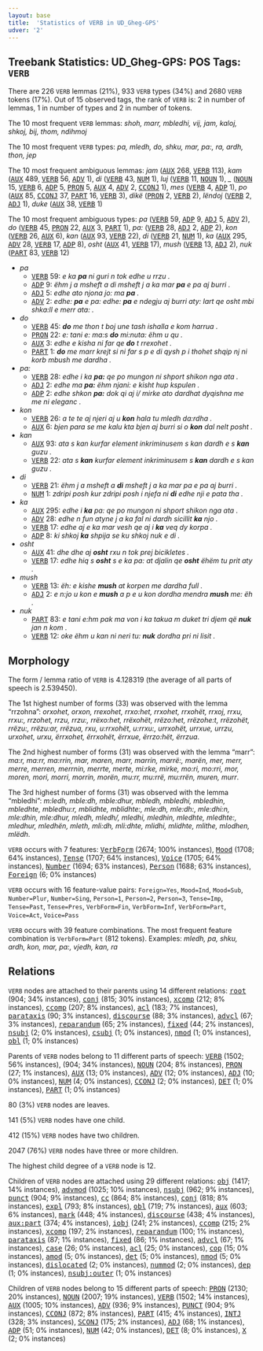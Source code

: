 ```yaml
---
layout: base
title:  'Statistics of VERB in UD_Gheg-GPS'
udver: '2'
---
```


## Treebank Statistics: UD_Gheg-GPS: POS Tags: `VERB`

There are 226 `VERB` lemmas (21%), 933 `VERB` types (34%) and 2680 `VERB` tokens (17%).
Out of 15 observed tags, the rank of `VERB` is: 2 in number of lemmas, 1 in number of types and 2 in number of tokens.

The 10 most frequent `VERB` lemmas: <em>shoh, marr, mbledhi, vij, jam, kaloj, shkoj, bij, thom, ndihmoj</em>

The 10 most frequent `VERB` types:  <em>pa, mledh, do, shku, mar, pa:, ra, ardh, thon, jep</em>

The 10 most frequent ambiguous lemmas: <em>jam</em> (<tt><a href="aln_gps-pos-AUX.html">AUX</a></tt> 268, <tt><a href="aln_gps-pos-VERB.html">VERB</a></tt> 113), <em>kam</em> (<tt><a href="aln_gps-pos-AUX.html">AUX</a></tt> 489, <tt><a href="aln_gps-pos-VERB.html">VERB</a></tt> 56, <tt><a href="aln_gps-pos-ADV.html">ADV</a></tt> 1), <em>di</em> (<tt><a href="aln_gps-pos-VERB.html">VERB</a></tt> 43, <tt><a href="aln_gps-pos-NUM.html">NUM</a></tt> 1), <em>luj</em> (<tt><a href="aln_gps-pos-VERB.html">VERB</a></tt> 11, <tt><a href="aln_gps-pos-NOUN.html">NOUN</a></tt> 1), <em>_</em> (<tt><a href="aln_gps-pos-NOUN.html">NOUN</a></tt> 15, <tt><a href="aln_gps-pos-VERB.html">VERB</a></tt> 6, <tt><a href="aln_gps-pos-ADP.html">ADP</a></tt> 5, <tt><a href="aln_gps-pos-PRON.html">PRON</a></tt> 5, <tt><a href="aln_gps-pos-AUX.html">AUX</a></tt> 4, <tt><a href="aln_gps-pos-ADV.html">ADV</a></tt> 2, <tt><a href="aln_gps-pos-CCONJ.html">CCONJ</a></tt> 1), <em>mes</em> (<tt><a href="aln_gps-pos-VERB.html">VERB</a></tt> 4, <tt><a href="aln_gps-pos-ADP.html">ADP</a></tt> 1), <em>po</em> (<tt><a href="aln_gps-pos-AUX.html">AUX</a></tt> 85, <tt><a href="aln_gps-pos-CCONJ.html">CCONJ</a></tt> 37, <tt><a href="aln_gps-pos-PART.html">PART</a></tt> 16, <tt><a href="aln_gps-pos-VERB.html">VERB</a></tt> 3), <em>dikë</em> (<tt><a href="aln_gps-pos-PRON.html">PRON</a></tt> 2, <tt><a href="aln_gps-pos-VERB.html">VERB</a></tt> 2), <em>lëndoj</em> (<tt><a href="aln_gps-pos-VERB.html">VERB</a></tt> 2, <tt><a href="aln_gps-pos-ADJ.html">ADJ</a></tt> 1), <em>duke</em> (<tt><a href="aln_gps-pos-AUX.html">AUX</a></tt> 38, <tt><a href="aln_gps-pos-VERB.html">VERB</a></tt> 1)

The 10 most frequent ambiguous types:  <em>pa</em> (<tt><a href="aln_gps-pos-VERB.html">VERB</a></tt> 59, <tt><a href="aln_gps-pos-ADP.html">ADP</a></tt> 9, <tt><a href="aln_gps-pos-ADJ.html">ADJ</a></tt> 5, <tt><a href="aln_gps-pos-ADV.html">ADV</a></tt> 2), <em>do</em> (<tt><a href="aln_gps-pos-VERB.html">VERB</a></tt> 45, <tt><a href="aln_gps-pos-PRON.html">PRON</a></tt> 22, <tt><a href="aln_gps-pos-AUX.html">AUX</a></tt> 3, <tt><a href="aln_gps-pos-PART.html">PART</a></tt> 1), <em>pa:</em> (<tt><a href="aln_gps-pos-VERB.html">VERB</a></tt> 28, <tt><a href="aln_gps-pos-ADJ.html">ADJ</a></tt> 2, <tt><a href="aln_gps-pos-ADP.html">ADP</a></tt> 2), <em>kon</em> (<tt><a href="aln_gps-pos-VERB.html">VERB</a></tt> 26, <tt><a href="aln_gps-pos-AUX.html">AUX</a></tt> 6), <em>kan</em> (<tt><a href="aln_gps-pos-AUX.html">AUX</a></tt> 93, <tt><a href="aln_gps-pos-VERB.html">VERB</a></tt> 22), <em>di</em> (<tt><a href="aln_gps-pos-VERB.html">VERB</a></tt> 21, <tt><a href="aln_gps-pos-NUM.html">NUM</a></tt> 1), <em>ka</em> (<tt><a href="aln_gps-pos-AUX.html">AUX</a></tt> 295, <tt><a href="aln_gps-pos-ADV.html">ADV</a></tt> 28, <tt><a href="aln_gps-pos-VERB.html">VERB</a></tt> 17, <tt><a href="aln_gps-pos-ADP.html">ADP</a></tt> 8), <em>osht</em> (<tt><a href="aln_gps-pos-AUX.html">AUX</a></tt> 41, <tt><a href="aln_gps-pos-VERB.html">VERB</a></tt> 17), <em>mush</em> (<tt><a href="aln_gps-pos-VERB.html">VERB</a></tt> 13, <tt><a href="aln_gps-pos-ADJ.html">ADJ</a></tt> 2), <em>nuk</em> (<tt><a href="aln_gps-pos-PART.html">PART</a></tt> 83, <tt><a href="aln_gps-pos-VERB.html">VERB</a></tt> 12)


* <em>pa</em>
  * <tt><a href="aln_gps-pos-VERB.html">VERB</a></tt> 59: <em>e ka <b>pa</b> ni guri n tok edhe u rrzu .</em>
  * <tt><a href="aln_gps-pos-ADP.html">ADP</a></tt> 9: <em>ëhm j a msheft a di msheft j a ka mar <b>pa</b> e pa aj burri .</em>
  * <tt><a href="aln_gps-pos-ADJ.html">ADJ</a></tt> 5: <em>edhe ato njona jo: ma <b>pa</b> .</em>
  * <tt><a href="aln_gps-pos-ADV.html">ADV</a></tt> 2: <em>edhe: <b>pa</b> e pa: edhe: <b>pa</b> e ndegju aj burri aty: lart qe osht mbi shka:ll e merr ata: .</em>
* <em>do</em>
  * <tt><a href="aln_gps-pos-VERB.html">VERB</a></tt> 45: <em><b>do</b> me thon t boj une tash ishalla e kom harrua .</em>
  * <tt><a href="aln_gps-pos-PRON.html">PRON</a></tt> 22: <em>e: tani e: ma:s <b>do</b> mi:nuta: ëhm u qu .</em>
  * <tt><a href="aln_gps-pos-AUX.html">AUX</a></tt> 3: <em>edhe e kisha ni far qe <b>do</b> t rrexohet .</em>
  * <tt><a href="aln_gps-pos-PART.html">PART</a></tt> 1: <em><b>do</b> me marr krejt si ni far s p e di qysh p i thohet shqip nj ni korb mbush me dardha .</em>
* <em>pa:</em>
  * <tt><a href="aln_gps-pos-VERB.html">VERB</a></tt> 28: <em>edhe i ka <b>pa:</b> qe po mungon ni shport shikon nga ata .</em>
  * <tt><a href="aln_gps-pos-ADJ.html">ADJ</a></tt> 2: <em>edhe ma <b>pa:</b> ëhm njani: e kisht hup kspulen .</em>
  * <tt><a href="aln_gps-pos-ADP.html">ADP</a></tt> 2: <em>edhe shkon <b>pa:</b> dok qi aj i/ mirke ato dardhat dyqishna me me ni eleganc .</em>
* <em>kon</em>
  * <tt><a href="aln_gps-pos-VERB.html">VERB</a></tt> 26: <em>a te te aj njeri aj u <b>kon</b> hala tu mledh da:rdha .</em>
  * <tt><a href="aln_gps-pos-AUX.html">AUX</a></tt> 6: <em>bjen para se me kalu kta bjen aj burri si o <b>kon</b> dal nelt posht .</em>
* <em>kan</em>
  * <tt><a href="aln_gps-pos-AUX.html">AUX</a></tt> 93: <em>ata s kan kurfar element inkriminusem s kan dardh e s <b>kan</b> guzu .</em>
  * <tt><a href="aln_gps-pos-VERB.html">VERB</a></tt> 22: <em>ata s <b>kan</b> kurfar element inkriminusem s <b>kan</b> dardh e s kan guzu .</em>
* <em>di</em>
  * <tt><a href="aln_gps-pos-VERB.html">VERB</a></tt> 21: <em>ëhm j a msheft a <b>di</b> msheft j a ka mar pa e pa aj burri .</em>
  * <tt><a href="aln_gps-pos-NUM.html">NUM</a></tt> 1: <em>zdripi posh kur zdripi posh i njefa ni <b>di</b> edhe nji e pata tha .</em>
* <em>ka</em>
  * <tt><a href="aln_gps-pos-AUX.html">AUX</a></tt> 295: <em>edhe i <b>ka</b> pa: qe po mungon ni shport shikon nga ata .</em>
  * <tt><a href="aln_gps-pos-ADV.html">ADV</a></tt> 28: <em>edhe n fun atyne j a ka fal ni dardh sicillit <b>ka</b> njo .</em>
  * <tt><a href="aln_gps-pos-VERB.html">VERB</a></tt> 17: <em>edhe aj e ka mar vesh qe aj i <b>ka</b> veq dy korpa .</em>
  * <tt><a href="aln_gps-pos-ADP.html">ADP</a></tt> 8: <em>ki shkoj <b>ka</b> shpija se ku shkoj nuk e di .</em>
* <em>osht</em>
  * <tt><a href="aln_gps-pos-AUX.html">AUX</a></tt> 41: <em>dhe dhe aj <b>osht</b> rxu n tok prej bicikletes .</em>
  * <tt><a href="aln_gps-pos-VERB.html">VERB</a></tt> 17: <em>edhe hiq s <b>osht</b> s e ka pa: at djalin qe <b>osht</b> ëhëm tu prit aty .</em>
* <em>mush</em>
  * <tt><a href="aln_gps-pos-VERB.html">VERB</a></tt> 13: <em>ëh: e kishe <b>mush</b> at korpen me dardha full .</em>
  * <tt><a href="aln_gps-pos-ADJ.html">ADJ</a></tt> 2: <em>e n:jo u kon e <b>mush</b> a p e u kon dordha mendra <b>mush</b> me: ëh .</em>
* <em>nuk</em>
  * <tt><a href="aln_gps-pos-PART.html">PART</a></tt> 83: <em>e tani e:hm pak ma von i ka takua m duket tri djem që <b>nuk</b> jan n kom .</em>
  * <tt><a href="aln_gps-pos-VERB.html">VERB</a></tt> 12: <em>oke ëhm u kan ni neri tu: <b>nuk</b> dordha pri ni lisit .</em>

## Morphology

The form / lemma ratio of `VERB` is 4.128319 (the average of all parts of speech is 2.539450).

The 1st highest number of forms (33) was observed with the lemma “rrzohna”: <em>orxohet, orxon, rrexohet, rrxo:het, rrxohet, rrxohët, rrxoj, rrxu, rrxu:, rrzohet, rrzu, rrzu:, rrëxo:het, rrëxohët, rrëzo:het, rrëzohe:t, rrëzohët, rrëzu:, rrëzu:ar, rrëzua, rxu, u:rrxohët, u:rrxu:, urrxohët, urrxue, urrzu, urxohet, urxu, ërrxohet, ërrxohët, ërrxue, ërrzo:hët, ërrzua</em>.

The 2nd highest number of forms (31) was observed with the lemma “marr”: <em>ma:r, ma:rr, ma:rrin, mar, maren, marr, marrin, marrë:, marën, mer, merr, merre, merren, merrnin, merrte, merte, mi:rke, mirke, mo:ri, mo:rri, mor, moren, mori, morri, morrin, morën, mu:rr, mu:rrë, mu:rrën, muren, murr</em>.

The 3rd highest number of forms (31) was observed with the lemma “mbledhi”: <em>m:ledh, mble:dh, mble:dhur, mbledh, mbledhi, mbledhin, mbledhte, mbledhu:r, mblidhte, mblidhte:, mle:dh, mle:dh:, mle:dhi:n, mle:dhin, mle:dhur, mledh, mledh/, mledhi, mledhin, mledhte, mledhte:, mledhur, mledhën, mleth, mli:dh, mli:dhte, mlidhi, mlidhte, mlithe, mlodhen, mlëdh</em>.

`VERB` occurs with 7 features: <tt><a href="aln_gps-feat-VerbForm.html">VerbForm</a></tt> (2674; 100% instances), <tt><a href="aln_gps-feat-Mood.html">Mood</a></tt> (1708; 64% instances), <tt><a href="aln_gps-feat-Tense.html">Tense</a></tt> (1707; 64% instances), <tt><a href="aln_gps-feat-Voice.html">Voice</a></tt> (1705; 64% instances), <tt><a href="aln_gps-feat-Number.html">Number</a></tt> (1694; 63% instances), <tt><a href="aln_gps-feat-Person.html">Person</a></tt> (1688; 63% instances), <tt><a href="aln_gps-feat-Foreign.html">Foreign</a></tt> (6; 0% instances)

`VERB` occurs with 16 feature-value pairs: `Foreign=Yes`, `Mood=Ind`, `Mood=Sub`, `Number=Plur`, `Number=Sing`, `Person=1`, `Person=2`, `Person=3`, `Tense=Imp`, `Tense=Past`, `Tense=Pres`, `VerbForm=Fin`, `VerbForm=Inf`, `VerbForm=Part`, `Voice=Act`, `Voice=Pass`

`VERB` occurs with 39 feature combinations.
The most frequent feature combination is `VerbForm=Part` (812 tokens).
Examples: <em>mledh, pa, shku, ardh, kon, mar, pa:, vjedh, kan, ra</em>


## Relations

`VERB` nodes are attached to their parents using 14 different relations: <tt><a href="aln_gps-dep-root.html">root</a></tt> (904; 34% instances), <tt><a href="aln_gps-dep-conj.html">conj</a></tt> (815; 30% instances), <tt><a href="aln_gps-dep-xcomp.html">xcomp</a></tt> (212; 8% instances), <tt><a href="aln_gps-dep-ccomp.html">ccomp</a></tt> (207; 8% instances), <tt><a href="aln_gps-dep-acl.html">acl</a></tt> (183; 7% instances), <tt><a href="aln_gps-dep-parataxis.html">parataxis</a></tt> (90; 3% instances), <tt><a href="aln_gps-dep-discourse.html">discourse</a></tt> (88; 3% instances), <tt><a href="aln_gps-dep-advcl.html">advcl</a></tt> (67; 3% instances), <tt><a href="aln_gps-dep-reparandum.html">reparandum</a></tt> (65; 2% instances), <tt><a href="aln_gps-dep-fixed.html">fixed</a></tt> (44; 2% instances), <tt><a href="aln_gps-dep-nsubj.html">nsubj</a></tt> (2; 0% instances), <tt><a href="aln_gps-dep-csubj.html">csubj</a></tt> (1; 0% instances), <tt><a href="aln_gps-dep-nmod.html">nmod</a></tt> (1; 0% instances), <tt><a href="aln_gps-dep-obl.html">obl</a></tt> (1; 0% instances)

Parents of `VERB` nodes belong to 11 different parts of speech: <tt><a href="aln_gps-pos-VERB.html">VERB</a></tt> (1502; 56% instances),  (904; 34% instances), <tt><a href="aln_gps-pos-NOUN.html">NOUN</a></tt> (204; 8% instances), <tt><a href="aln_gps-pos-PRON.html">PRON</a></tt> (27; 1% instances), <tt><a href="aln_gps-pos-AUX.html">AUX</a></tt> (13; 0% instances), <tt><a href="aln_gps-pos-ADV.html">ADV</a></tt> (12; 0% instances), <tt><a href="aln_gps-pos-ADJ.html">ADJ</a></tt> (10; 0% instances), <tt><a href="aln_gps-pos-NUM.html">NUM</a></tt> (4; 0% instances), <tt><a href="aln_gps-pos-CCONJ.html">CCONJ</a></tt> (2; 0% instances), <tt><a href="aln_gps-pos-DET.html">DET</a></tt> (1; 0% instances), <tt><a href="aln_gps-pos-PART.html">PART</a></tt> (1; 0% instances)

80 (3%) `VERB` nodes are leaves.

141 (5%) `VERB` nodes have one child.

412 (15%) `VERB` nodes have two children.

2047 (76%) `VERB` nodes have three or more children.

The highest child degree of a `VERB` node is 12.

Children of `VERB` nodes are attached using 29 different relations: <tt><a href="aln_gps-dep-obj.html">obj</a></tt> (1417; 14% instances), <tt><a href="aln_gps-dep-advmod.html">advmod</a></tt> (1025; 10% instances), <tt><a href="aln_gps-dep-nsubj.html">nsubj</a></tt> (962; 9% instances), <tt><a href="aln_gps-dep-punct.html">punct</a></tt> (904; 9% instances), <tt><a href="aln_gps-dep-cc.html">cc</a></tt> (864; 8% instances), <tt><a href="aln_gps-dep-conj.html">conj</a></tt> (818; 8% instances), <tt><a href="aln_gps-dep-expl.html">expl</a></tt> (793; 8% instances), <tt><a href="aln_gps-dep-obl.html">obl</a></tt> (719; 7% instances), <tt><a href="aln_gps-dep-aux.html">aux</a></tt> (603; 6% instances), <tt><a href="aln_gps-dep-mark.html">mark</a></tt> (448; 4% instances), <tt><a href="aln_gps-dep-discourse.html">discourse</a></tt> (438; 4% instances), <tt><a href="aln_gps-dep-aux-part.html">aux:part</a></tt> (374; 4% instances), <tt><a href="aln_gps-dep-iobj.html">iobj</a></tt> (241; 2% instances), <tt><a href="aln_gps-dep-ccomp.html">ccomp</a></tt> (215; 2% instances), <tt><a href="aln_gps-dep-xcomp.html">xcomp</a></tt> (197; 2% instances), <tt><a href="aln_gps-dep-reparandum.html">reparandum</a></tt> (100; 1% instances), <tt><a href="aln_gps-dep-parataxis.html">parataxis</a></tt> (87; 1% instances), <tt><a href="aln_gps-dep-fixed.html">fixed</a></tt> (86; 1% instances), <tt><a href="aln_gps-dep-advcl.html">advcl</a></tt> (67; 1% instances), <tt><a href="aln_gps-dep-case.html">case</a></tt> (26; 0% instances), <tt><a href="aln_gps-dep-acl.html">acl</a></tt> (25; 0% instances), <tt><a href="aln_gps-dep-cop.html">cop</a></tt> (15; 0% instances), <tt><a href="aln_gps-dep-amod.html">amod</a></tt> (5; 0% instances), <tt><a href="aln_gps-dep-det.html">det</a></tt> (5; 0% instances), <tt><a href="aln_gps-dep-nmod.html">nmod</a></tt> (5; 0% instances), <tt><a href="aln_gps-dep-dislocated.html">dislocated</a></tt> (2; 0% instances), <tt><a href="aln_gps-dep-nummod.html">nummod</a></tt> (2; 0% instances), <tt><a href="aln_gps-dep-dep.html">dep</a></tt> (1; 0% instances), <tt><a href="aln_gps-dep-nsubj-outer.html">nsubj:outer</a></tt> (1; 0% instances)

Children of `VERB` nodes belong to 15 different parts of speech: <tt><a href="aln_gps-pos-PRON.html">PRON</a></tt> (2130; 20% instances), <tt><a href="aln_gps-pos-NOUN.html">NOUN</a></tt> (2007; 19% instances), <tt><a href="aln_gps-pos-VERB.html">VERB</a></tt> (1502; 14% instances), <tt><a href="aln_gps-pos-AUX.html">AUX</a></tt> (1005; 10% instances), <tt><a href="aln_gps-pos-ADV.html">ADV</a></tt> (936; 9% instances), <tt><a href="aln_gps-pos-PUNCT.html">PUNCT</a></tt> (904; 9% instances), <tt><a href="aln_gps-pos-CCONJ.html">CCONJ</a></tt> (872; 8% instances), <tt><a href="aln_gps-pos-PART.html">PART</a></tt> (415; 4% instances), <tt><a href="aln_gps-pos-INTJ.html">INTJ</a></tt> (328; 3% instances), <tt><a href="aln_gps-pos-SCONJ.html">SCONJ</a></tt> (175; 2% instances), <tt><a href="aln_gps-pos-ADJ.html">ADJ</a></tt> (68; 1% instances), <tt><a href="aln_gps-pos-ADP.html">ADP</a></tt> (51; 0% instances), <tt><a href="aln_gps-pos-NUM.html">NUM</a></tt> (42; 0% instances), <tt><a href="aln_gps-pos-DET.html">DET</a></tt> (8; 0% instances), <tt><a href="aln_gps-pos-X.html">X</a></tt> (2; 0% instances)


